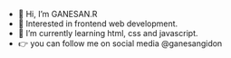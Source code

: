 - 👋 Hi, I’m GANESAN.R
- 👀 Interested in frontend web development.
- 🌱 I’m currently learning html, css and javascript.
- 👉 you can follow me on social media @ganesangidon 

<!---
GANESANGIDON/GANESANGIDON is a ✨ special ✨ repository because its `README.md` (this file) appears on your GitHub profile.
You can click the Preview link to take a look at your changes.
--->
